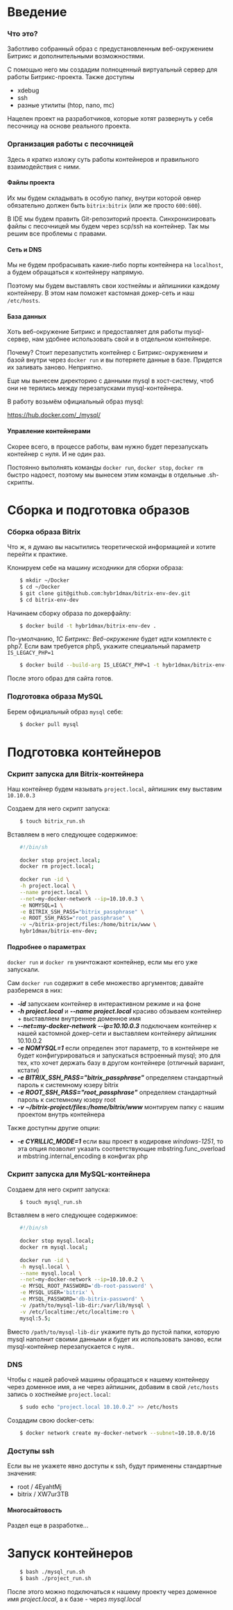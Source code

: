 # Введение

### Что это?

Заботливо собранный образ с предустановленным веб-окружением Битрикс и дополнительными возможностями.

С помощью него мы создадим полноценный виртуальный сервер для работы Битрикс-проекта.
Также доступны 
* xdebug
* ssh
* разные утилиты (htop, nano, mc)

Нацелен проект на разработчиков, которые хотят развернуть у себя песочницу на основе реального проекта.

### Организация работы с песочницей

Здесь я кратко изложу суть работы контейнеров и правильного взаимодействия с ними.

#### Файлы проекта
Их мы будем складывать в особую папку, внутри которой овнер обязательно должен быть `bitrix:bitrix` (или же просто `600:600`).

В IDE мы будем править Git-репозиторий проекта. Синхронизировать файлы с песочницей мы будем через scp/ssh на контейнер. 
Так мы решим все проблемы с правами.

#### Сеть и DNS

Мы не будем пробрасывать какие-либо порты контейнера на `localhost`, а будем обращаться к контейнеру напрямую.

Поэтому мы будем выставлять свои хостнеймы и айпишники каждому контейнеру. В этом нам поможет кастомная докер-сеть и наш `/etc/hosts`.

#### База данных

Хоть веб-окружение Битрикс и предоставляет для работы mysql-сервер, нам удобнее использовать свой и в отдельном контейнере.

Почему? Стоит перезапустить контейнер с Битрикс-окружением и базой внутри через `docker run` и вы потеряете данные в базе.
Придется их заливать заново. Неприятно.

Еще мы вынесем директорию с данными mysql в хост-систему, чтоб они не терялись между перезапусками mysql-контейнера.

В работу возьмём официальный образ mysql:

https://hub.docker.com/_/mysql/

#### Управление контейнерами

Скорее всего, в процессе работы, вам нужно будет перезапускать контейнер с нуля. И не один раз.

Постоянно выполнять команды `docker run`, `docker stop`, `docker rm` быстро надоест, поэтому мы вынесем этим команды в отдельные .sh-скрипты.

# Сборка и подготовка образов

### Сборка образа Bitrix

Что ж, я думаю вы насытились теоретической информацией и хотите перейти к практике.

Клонируем себе на машину исходники для сборки образа:

```bash
    $ mkdir ~/Docker
    $ cd ~/Docker
    $ git clone git@github.com:hybr1dmax/bitrix-env-dev.git
    $ cd bitrix-env-dev
```

Начинаем сборку образа по докерфайлу:

```bash
    $ docker build -t hybr1dmax/bitrix-env-dev . 
```
По-умолчанию, _1С Битрикс: Веб-окружение_ будет идти комплекте с php7.
Если вам требуется php5, укажите специальный параметр `IS_LEGACY_PHP=1`

```bash
    $ docker build --build-arg IS_LEGACY_PHP=1 -t hybr1dmax/bitrix-env-dev .
```

После этого образ для сайта готов.


### Подготовка образа MySQL

Берем официальный образ `mysql` себе:

```bash
    $ docker pull mysql

```

# Подготовка контейнеров

### Скрипт запуска для Bitrix-контейнера


Наш контейнер будем называть `project.local`, айпишник ему выставим `10.10.0.3`

Создаем для него скрипт запуска:
```bash
    $ touch bitrix_run.sh
```

Вставляем в него следующее содержимое:
```bash
    #!/bin/sh
    
    docker stop project.local;
    docker rm project.local;
    
    docker run -id \
    -h project.local \
    --name project.local \
    --net=my-docker-network --ip=10.10.0.3 \
    -e NOMYSQL=1 \
    -e BITRIX_SSH_PASS="bitrix_passphrase" \
    -e ROOT_SSH_PASS="root_passphrase" \
    -v ~/bitrix-project/files:/home/bitrix/www \
    hybr1dmax/bitrix-env-dev;
```

#### Подробнее о параметрах

`docker run` и `docker rm` уничтожают контейнер, если мы его уже запускали. 

Сам `docker run` содержит в себе множество аргументов; давайте разберемся в них:

* **_-id_** запускаем контейнер в интерактивном режиме и на фоне
* **_-h project.local_** и **_--name project.local_** красиво обзываем контейнер + выставляем внутреннее доменное имя
* **_--net=my-docker-network --ip=10.10.0.3_** подключаем контейнер к нашей кастомной докер-сети и выставляем контейнеру айпишник 10.10.0.2
* **_-e NOMYSQL=1_** если определен этот параметр, то в контейнере не будет конфигурироваться и запускаться встроенный mysql; это для тех, кто хочет держать базу в другом контейнере (отличный вариант, кстати)
* **_-e BITRIX_SSH_PASS="bitrix_passphrase"_** определяем стандартный пароль к системному юзеру bitrix
* **_-e ROOT_SSH_PASS="root_passphrase"_** определяем стандартный пароль к системному юзеру root
* **_-v ~/bitrix-project/files:/home/bitrix/www_** монтируем папку с нашим проектом внутрь контейнера

Также доступны другие опции:

* **_-e CYRILLIC_MODE=1_** если ваш проект в кодировке _windows-1251_, то эта опция позволит указать соответствующие mbstring.func_overload и mbstring.internal_encoding в конфигах php


### Скрипт запуска для MySQL-контейнера

Создаем для него скрипт запуска:
```bash
    $ touch mysql_run.sh
```

Вставляем в него следующее содержимое:
```bash
    #!/bin/sh
    
    docker stop mysql.local;
    docker rm mysql.local;
    
    docker run -id \
    -h mysql.local \
    --name mysql.local \
    --net=my-docker-network --ip=10.10.0.2 \
    -e MYSQL_ROOT_PASSWORD='db-root-password' \
    -e MYSQL_USER='bitrix' \
    -e MYSQL_PASSWORD='db-bitrix-password' \
    -v /path/to/mysql-lib-dir:/var/lib/mysql \
    -v /etc/localtime:/etc/localtime:ro \
    mysql:5.5;
```

Вместо `/path/to/mysql-lib-dir` укажите путь до пустой папки, которую mysql наполнит своими данными и будет их использовать заново, если mysql-контейнер перезапускается с нуля..

### DNS

Чтобы с нашей рабочей машины обращаться к нашему контейнеру через доменное имя, а не через айпишник, добавим в свой `/etc/hosts` запись о хостнейме `project.local`:
```bash
    $ sudo echo "project.local 10.10.0.2" >> /etc/hosts
```

Создадим свою docker-сеть:

```bash
    $ docker network create my-docker-network --subnet=10.10.0.0/16
```


### Доступы ssh

Если вы не укажете явно доступы к ssh, будут применены стандартные значения:

* root / 4EyahtMj
* bitrix / XW7ur3TB


#### Многосайтовость

Раздел еще в разработке...


# Запуск контейнеров

```bash
    $ bash ./mysql_run.sh
    $ bash ./project_run.sh
```

После этого можно подключаться к нашему проекту через доменное имя _project.local_, а к базе - через _mysql.local_
